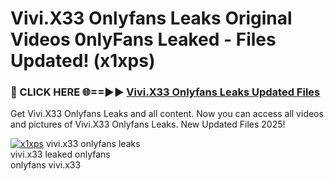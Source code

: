 # Vivi.X33 Onlyfans Leaks Original Videos 0nlyFans Leaked - Files Updated! (x1xps)

<h3>🔴 CLICK HERE 🌐==►► <a href="https://tinyurl.com/4seja8ks" rel="nofollow">Vivi.X33 Onlyfans Leaks Updated Files</a></h3>

Get Vivi.X33 Onlyfans Leaks and all content. Now you can access all videos and pictures of Vivi.X33 Onlyfans Leaks. New Updated Files 2025!

[![x1xps](https://i.imgur.com/EWjZXRe.gif)](https://tinyurl.com/4seja8ks)
vivi.x33 onlyfans leaks<br>
vivi.x33 leaked onlyfans<br>
onlyfans vivi.x33